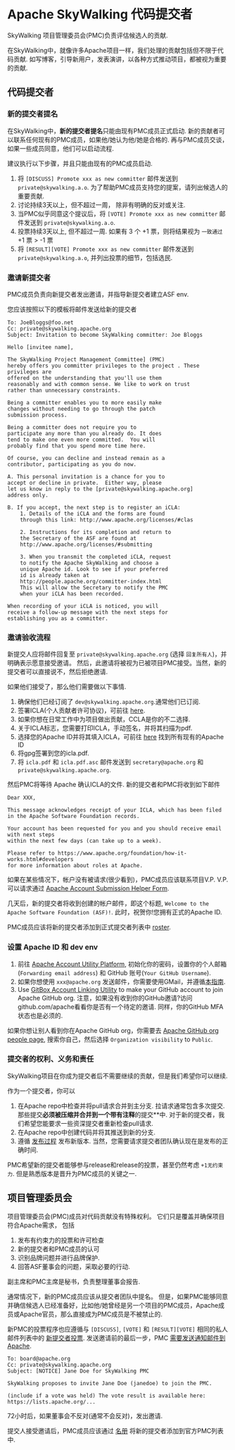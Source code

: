 # Apache SkyWalking 代码提交者
SkyWalking 项目管理委员会(PMC)负责评估候选人的贡献.

在SkyWalking中，就像许多Apache项目一样，我们处理的贡献包括但不限于代码贡献.
如写博客，引导新用户，发表演讲，以各种方式推动项目，都被视为重要的贡献.

## 代码提交者
### 新的提交者提名
在SkyWalking中，**新的提交者提名**只能由现有PMC成员正式启动. 
新的贡献者可以联系任何现有的PMC成员，如果他/她认为他/她是合格的. 再与PMC成员交谈，如果一些成员同意，他们可以启动流程.

建议执行以下步骤，并且只能由现有的PMC成员启动.
1. 将 `[DISCUSS] Promote xxx as new committer` 邮件发送到 `private@skywalking.a.o`. 为了帮助PMC成员支持您的提案，请列出候选人的重要贡献.
2. 讨论持续3天以上，但不超过一周， 除非有明确的反对或关注.
3. 当PMC似乎同意这个提议后，将 `[VOTE] Promote xxx as new committer` 邮件发送到 `private@skywalking.a.o`.
4. 投票持续3天以上, 但不超过一周. 如果有 3 个 +1 票，则将结果视为 `一致通过`   +1 票 > -1 票
5. 将 `[RESULT][VOTE] Promote xxx as new committer` 邮件发送到 `private@skywalking.a.o`, 并列出投票的细节，包括选民.

### 邀请新提交者
PMC成员负责向新提交者发出邀请，并指导新提交者建立ASF env.

您应该按照以下的模板将邮件发送给新的提交者
```
To: JoeBloggs@foo.net
Cc: private@skywalking.apache.org
Subject: Invitation to become SkyWalking committer: Joe Bloggs

Hello [invitee name],

The SkyWalking Project Management Committee] (PMC) 
hereby offers you committer privileges to the project . These privileges are
offered on the understanding that you'll use them
reasonably and with common sense. We like to work on trust
rather than unnecessary constraints.

Being a committer enables you to more easily make 
changes without needing to go through the patch 
submission process. 

Being a committer does not require you to 
participate any more than you already do. It does 
tend to make one even more committed.  You will 
probably find that you spend more time here.

Of course, you can decline and instead remain as a 
contributor, participating as you do now.

A. This personal invitation is a chance for you to 
accept or decline in private.  Either way, please 
let us know in reply to the [private@skywalking.apache.org] 
address only.

B. If you accept, the next step is to register an iCLA:
    1. Details of the iCLA and the forms are found 
    through this link: http://www.apache.org/licenses/#clas

    2. Instructions for its completion and return to 
    the Secretary of the ASF are found at
    http://www.apache.org/licenses/#submitting

    3. When you transmit the completed iCLA, request 
    to notify the Apache SkyWalking and choose a 
    unique Apache id. Look to see if your preferred 
    id is already taken at 
    http://people.apache.org/committer-index.html     
    This will allow the Secretary to notify the PMC 
    when your iCLA has been recorded.

When recording of your iCLA is noticed, you will 
receive a follow-up message with the next steps for 
establishing you as a committer.
```

### 邀请验收流程
新提交人应将邮件回复至 `private@skywalking.apache.org` (选择 `回复所有人`)，并明确表示愿意接受邀请。
然后，此邀请将被视为已被项目PMC接受。当然，新的提交者可以直接说不，然后拒绝邀请.

如果他们接受了，那么他们需要做以下事情.
1. 确保他们已经订阅了 `dev@skywalking.apache.org`.通常他们已订阅.
1. 签署ICLA(个人贡献者许可协议)，可前往 [here](http://www.apache.org/licenses/contributor-agreements.html#clas).
1. 如果你想在日常工作中为项目做出贡献，CCLA是你的不二选择.
1. 关于ICLA标志，您需要打印ICLA，手动签名，并将其扫描为pdf. 
1. 选择您的Apache ID并将其填入ICLA，可前往 [here](http://people.apache.org/committer-index.html) 找到所有现有的Apache ID
1. 将gpg签署到您的icla.pdf.
1. 将 `icla.pdf` 和 `icla.pdf.asc` 邮件发送到 `secretary@apache.org` 和 `private@skywalking.apache.org`.

然后PMC将等待 Apache 确认ICLA的文件. 新的提交者和PMC将收到如下邮件
```
Dear XXX,

This message acknowledges receipt of your ICLA, which has been filed in the Apache Software Foundation records.

Your account has been requested for you and you should receive email with next steps
within the next few days (can take up to a week).

Please refer to https://www.apache.org/foundation/how-it-works.html#developers
for more information about roles at Apache.
```

如果在某些情况下，帐户没有被请求(很少看到)，PMC成员应该联系项目V.P.
V.P.可以请求通过 [Apache Account Submission Helper Form](https://whimsy.apache.org/officers/acreq).

几天后，新的提交者将收到创建的帐户邮件，即这个标题, `Welcome to the Apache Software Foundation (ASF)!`.
此时，祝贺你!您拥有正式的Apache ID.

PMC成员应该将新的提交者添加到正式提交者列表中 [roster](https://whimsy.apache.org/roster/committee/skywalking). 

### 设置 Apache ID 和 dev env
1. 前往 [Apache Account Utility Platform](https://id.apache.org/), 初始化你的密码，设置你的个人邮箱(`Forwarding email address`) 
和 GitHub 账号(`Your GitHub Username`).
1. 如果你想使用 `xxx@apache.org` 发送邮件，你需要使用GMail，并遵循[本指南](https://reference.apache.org/committer/email).
1. Use [GitBox Account Linking Utility](https://gitbox.apache.org/setup/) to make your GitHub account to join Apache GitHub org.
注意，如果没有收到你的GitHub邀请?访问github.com/apache看看你是否有一个待定的邀请. 同样，你的GitHub MFA状态也是必须的.

如果你想让别人看到你在Apache GitHub org，你需要去 [Apache GitHub org people page](https://github.com/orgs/apache/people), 
搜索你自己，然后选择 `Organization visibility` to `Public`.

### 提交者的权利、义务和责任
SkyWalking项目在你成为提交者后不需要继续的贡献，但是我们希望你可以继续.

作为一个提交者，你可以
1. 在Apache repo中检查并将pull请求合并到主分支. 拉请求通常包含多次提交. 那些提交**必须被压缩并合并到一个带有注释**的提交**中. 对于新的提交者，我们希望您能要求一些资深提交者重新检查pull请求.
1. 在Apache repo中创建代码并将其推送到新的分支.
1. 遵循 [发布过程](../How-to-release.md) 发布新版本. 当然，您需要请求提交者团队确认现在是发布的正确时间.

PMC希望新的提交者能够参与release和release的投票，甚至仍然考虑 `+1无约束力`.
但是熟悉版本是晋升为PMC成员的关键之一.

## 项目管理委员会
项目管理委员会(PMC)成员对代码贡献没有特殊权利。
它们只是覆盖并确保项目符合Apache需求，
包括 
1. 发布有约束力的投票和许可检查
1. 新的提交者和PMC成员的认可
1. 识别品牌问题并进行品牌保护.
1. 回答ASF董事会的问题，采取必要的行动.

副主席和PMC主席是秘书，负责整理董事会报告.

通常情况下，新的PMC成员应该从提交者团队中提名。
但是，如果PMC能够同意并确信候选人已经准备好，比如他/她曾经是另一个项目的PMC成员，Apache成员或Apache官员，那么直接成为PMC成员是不被禁止的.

新PMC的投票程序也应遵循与 `[DISCUSS]`, `[VOTE]` 和 `[RESULT][VOTE]` 相同的私人邮件列表中的 [新提交者投票](#new-committer-nomination).
发送邀请前的最后一步，PMC [需要发送通知邮件到Apache](http://www.apache.org/dev/pmc.html#newpmc).
```
To: board@apache.org
Cc: private@skywalking.apache.org
Subject: [NOTICE] Jane Doe for SkyWalking PMC

SkyWalking proposes to invite Jane Doe (janedoe) to join the PMC.

(include if a vote was held) The vote result is available here: https://lists.apache.org/...
```

72小时后，如果董事会不反对(通常不会反对)，发出邀请.

提交人接受邀请后，PMC成员应该通过 [名册](https://whimsy.apache.org/roster/committee/skywalking)
将新的提交者添加到官方PMC列表中.
